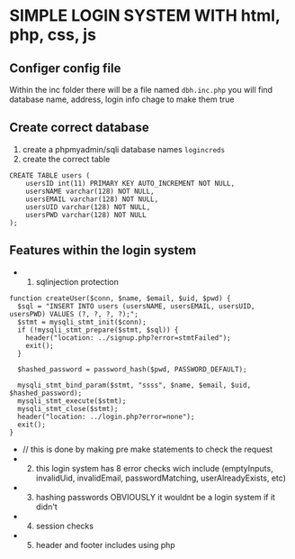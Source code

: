 # SIMPLE LOGIN SYSTEM WITH html, php, css, js

## Configer config file
Within the inc folder there will be a file named `dbh.inc.php`
you will find database name, address, login info chage to make them true

## Create correct database
1. create a phpmyadmin/sqli database names `logincreds`
2. create the correct table
```
CREATE TABLE users (
	usersID int(11) PRIMARY KEY AUTO_INCREMENT NOT NULL,
    usersNAME varchar(128) NOT NULL,
    usersEMAIL varchar(128) NOT NULL,
    usersUID varchar(128) NOT NULL,
    usersPWD varchar(128) NOT NULL
);
```

## Features within the login system
* 1. sqlinjection protection 
```
function createUser($conn, $name, $email, $uid, $pwd) {
  $sql = "INSERT INTO users (usersNAME, usersEMAIL, usersUID, usersPWD) VALUES (?, ?, ?, ?);";
  $stmt = mysqli_stmt_init($conn);
  if (!mysqli_stmt_prepare($stmt, $sql)) {
    header("location: ../signup.php?error=stmtFailed");
    exit();
  }

  $hashed_password = password_hash($pwd, PASSWORD_DEFAULT);

  mysqli_stmt_bind_param($stmt, "ssss", $name, $email, $uid, $hashed_password);
  mysqli_stmt_execute($stmt);
  mysqli_stmt_close($stmt);
  header("location: ../login.php?error=none");
  exit();
}
```
* // this is done by making pre make statements to check the request
* 2. this login system has 8 error checks wich include (emptyInputs, invalidUid, invalidEmail, passwordMatching, userAlreadyExists, etc)
* 3. hashing passwords OBVIOUSLY it wouldnt be a login system if it didn't
* 4. session checks
* 5. header and footer includes using php
